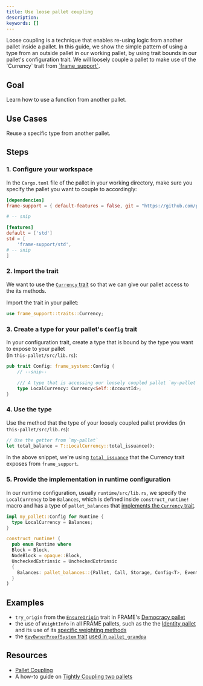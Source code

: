 ```yaml
---
title: Use loose pallet coupling
description:
keywords: []
---
```


Loose coupling is a technique that enables re-using logic from another pallet inside a pallet.
In this guide, we show the simple pattern of using a type from an outside pallet in our working pallet, by using trait bounds in our pallet's configuration trait. 
We will loosely couple a pallet to make use of the \`Currency\` trait from [\`frame_support\`](/rustdocs/latest/frame_support/traits/tokens/currency/trait.Currency.html).

## Goal

Learn how to use a function from another pallet.

## Use Cases

Reuse a specific type from another pallet.

## Steps

### 1. Configure your workspace

In the `Cargo.toml` file of the pallet in your working directory, make sure you specify the
pallet you want to couple to accordingly:

```toml
[dependencies]
frame-support = { default-features = false, git = "https://github.com/paritytech/substrate.git", branch = "polkadot-v0.9.18", version = "4.0.0-dev" }

# -- snip

[features]
default = ['std']
std = [
	'frame-support/std',
# -- snip
]
```

### 2. Import the trait

We want to use the [`Currency` trait](/rustdocs/latest/frame_support/traits/tokens/currency/trait.Currency.html) so
that we can give our pallet access to the its methods.

Import the trait in your pallet:

```rust
use frame_support::traits::Currency;
```

### 3. Create a type for your pallet's `Config` trait

In your configuration trait, create a type that is bound by the type you want to expose to your pallet  
(in `this-pallet/src/lib.rs`):

```rust
pub trait Config: frame_system::Config {
    // --snip--

    /// A type that is accessing our loosely coupled pallet `my-pallet`
    type LocalCurrency: Currency<Self::AccountId>;
}
```

### 4. Use the type

Use the method that the type of your loosely coupled pallet provides (in `this-pallet/src/lib.rs`):

```rust
// Use the getter from `my-pallet`
let total_balance = T::LocalCurrency::total_issuance();
```

In the above snippet, we're using [`total_issuance`](/rustdocs/latest/frame_support/traits/tokens/currency/trait.Currency.html#tymethod.total_issuance)
that the Currency trait exposes from `frame_support`.

### 5. Provide the implementation in runtime configuration

In our runtime configuration, usually `runtime/src/lib.rs`, we specify the `LocalCurrency` to be
`Balances`, which is defined inside `construct_runtime!` macro and has a type of `pallet_balances`
that [implements the `Currency` trait](/rustdocs/latest/pallet_balances/index.html#implementations-1).

```rust
impl my_pallet::Config for Runtime {
  type LocalCurrency = Balances;
}

construct_runtime! (
  pub enum Runtime where
  Block = Block,
  NodeBlock = opaque::Block,
  UncheckedExtrinsic = UncheckedExtrinsic
  {
    Balances: pallet_balances::{Pallet, Call, Storage, Config<T>, Event<T>},
  }
)
```

## Examples

- `try_origin` from the [`EnsureOrigin`](/rustdocs/latest/frame_support/traits/trait.EnsureOrigin.html) trait
  in FRAME's [Democracy pallet](https://github.com/paritytech/substrate/blob/master/frame/democracy/src/lib.rs#L294-L352)
- the use of `WeightInfo` in all FRAME pallets, such as the
  the [Identity pallet](https://github.com/paritytech/substrate/blob/master/frame/identity/src/lib.rs#L149-L151) and its use of its
  [specific weighting methods](https://github.com/paritytech/substrate/blob/master/frame/identity/src/weights.rs#L46-L64)
- the [`KeyOwnerProofSystem` trait](/rustdocs/latest/frame_support/traits/trait.KeyOwnerProofSystem.html)
  [used in `pallet_grandpa`](https://github.com/paritytech/substrate/blob/master/frame/grandpa/src/lib.rs#L106)

## Resources

- [Pallet Coupling](/v3/runtime/pallet-coupling)
- A how-to guide on [Tightly Coupling two pallets](../tight-coupling)
